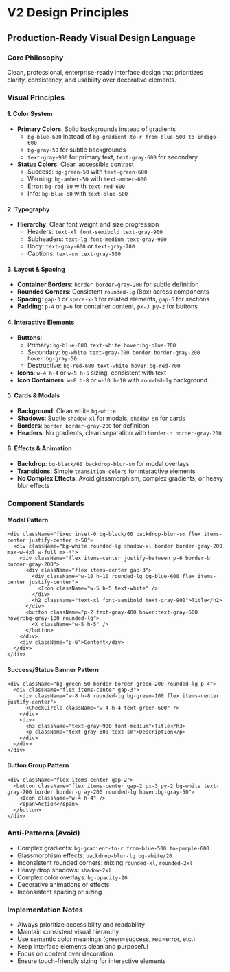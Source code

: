 # V2 Design Principles
## Production-Ready Visual Design Language

### **Core Philosophy**
Clean, professional, enterprise-ready interface design that prioritizes clarity, consistency, and usability over decorative elements.

### **Visual Principles**

#### **1. Color System**
- **Primary Colors**: Solid backgrounds instead of gradients
  - `bg-blue-600` instead of `bg-gradient-to-r from-blue-500 to-indigo-600`
  - `bg-gray-50` for subtle backgrounds
  - `text-gray-900` for primary text, `text-gray-600` for secondary
- **Status Colors**: Clear, accessible contrast
  - Success: `bg-green-50` with `text-green-600` 
  - Warning: `bg-amber-50` with `text-amber-600`
  - Error: `bg-red-50` with `text-red-600`
  - Info: `bg-blue-50` with `text-blue-600`

#### **2. Typography**
- **Hierarchy**: Clear font weight and size progression
  - Headers: `text-xl font-semibold text-gray-900`
  - Subheaders: `text-lg font-medium text-gray-900`
  - Body: `text-gray-600` or `text-gray-700`
  - Captions: `text-sm text-gray-500`

#### **3. Layout & Spacing**
- **Container Borders**: `border border-gray-200` for subtle definition
- **Rounded Corners**: Consistent `rounded-lg` (8px) across components
- **Spacing**: `gap-3` or `space-x-3` for related elements, `gap-6` for sections
- **Padding**: `p-4` or `p-6` for container content, `px-3 py-2` for buttons

#### **4. Interactive Elements**
- **Buttons**: 
  - Primary: `bg-blue-600 text-white hover:bg-blue-700`
  - Secondary: `bg-white text-gray-700 border border-gray-200 hover:bg-gray-50`
  - Destructive: `bg-red-600 text-white hover:bg-red-700`
- **Icons**: `w-4 h-4` or `w-5 h-5` sizing, consistent with text
- **Icon Containers**: `w-8 h-8` or `w-10 h-10` with `rounded-lg` background

#### **5. Cards & Modals**
- **Background**: Clean white `bg-white`
- **Shadows**: Subtle `shadow-xl` for modals, `shadow-sm` for cards
- **Borders**: `border border-gray-200` for definition
- **Headers**: No gradients, clean separation with `border-b border-gray-200`

#### **6. Effects & Animation**
- **Backdrop**: `bg-black/60 backdrop-blur-sm` for modal overlays
- **Transitions**: Simple `transition-colors` for interactive elements
- **No Complex Effects**: Avoid glassmorphism, complex gradients, or heavy blur effects

### **Component Standards**

#### **Modal Pattern**
```tsx
<div className="fixed inset-0 bg-black/60 backdrop-blur-sm flex items-center justify-center z-50">
  <div className="bg-white rounded-lg shadow-xl border border-gray-200 max-w-4xl w-full mx-4">
    <div className="flex items-center justify-between p-6 border-b border-gray-200">
      <div className="flex items-center gap-3">
        <div className="w-10 h-10 rounded-lg bg-blue-600 flex items-center justify-center">
          <Icon className="w-5 h-5 text-white" />
        </div>
        <h2 className="text-xl font-semibold text-gray-900">Title</h2>
      </div>
      <button className="p-2 text-gray-400 hover:text-gray-600 hover:bg-gray-100 rounded-lg">
        <X className="w-5 h-5" />
      </button>
    </div>
    <div className="p-6">Content</div>
  </div>
</div>
```

#### **Success/Status Banner Pattern**
```tsx
<div className="bg-green-50 border border-green-200 rounded-lg p-4">
  <div className="flex items-center gap-3">
    <div className="w-8 h-8 rounded-lg bg-green-100 flex items-center justify-center">
      <CheckCircle className="w-4 h-4 text-green-600" />
    </div>
    <div>
      <h3 className="text-gray-900 font-medium">Title</h3>
      <p className="text-gray-600 text-sm">Description</p>
    </div>
  </div>
</div>
```

#### **Button Group Pattern**
```tsx
<div className="flex items-center gap-2">
  <button className="flex items-center gap-2 px-3 py-2 bg-white text-gray-700 border border-gray-200 rounded-lg hover:bg-gray-50">
    <Icon className="w-4 h-4" />
    <span>Action</span>
  </button>
</div>
```

### **Anti-Patterns (Avoid)**
- Complex gradients: `bg-gradient-to-r from-blue-500 to-purple-600`
- Glassmorphism effects: `backdrop-blur-lg bg-white/20`
- Inconsistent rounded corners: mixing `rounded-xl`, `rounded-2xl`
- Heavy drop shadows: `shadow-2xl`
- Complex color overlays: `bg-opacity-20`
- Decorative animations or effects
- Inconsistent spacing or sizing

### **Implementation Notes**
- Always prioritize accessibility and readability
- Maintain consistent visual hierarchy
- Use semantic color meanings (green=success, red=error, etc.)
- Keep interface elements clean and purposeful
- Focus on content over decoration
- Ensure touch-friendly sizing for interactive elements